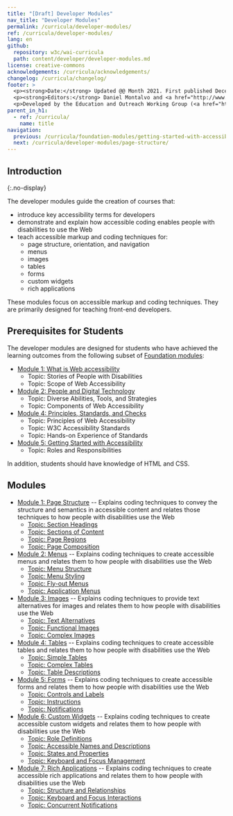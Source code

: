 ```yaml
---
title: "[Draft] Developer Modules"
nav_title: "Developer Modules"
permalink: /curricula/developer-modules/
ref: /curricula/developer-modules/
lang: en
github:
  repository: w3c/wai-curricula
  path: content/developer/developer-modules.md
license: creative-commons
acknowledgements: /curricula/acknowledgements/
changelog: /curricula/changelog/
footer: >
  <p><strong>Date:</strong> Updated @@ Month 2021. First published December 2019. CHANGELOG</p>
  <p><strong>Editors:</strong> Daniel Montalvo and <a href="http://www.w3.org/People/shadi/">Shadi Abou-Zahra</a>. Contributors: <a href="https://www.w3.org/WAI/EO/EOWG-members">EOWG Participants</a>. ACKNOWLEDGEMENTS lists contributors and credits.</p>
  <p>Developed by the Education and Outreach Working Group (<a href="http://www.w3.org/WAI/EO/">EOWG</a>). Developed with support from the <a href="https://www.w3.org/WAI/about/projects/wai-guide/">WAI-Guide Project</a> funded by the European Commission (EC) under the Horizon 2020 program (Grant Agreement 822245).</p>
parent_in_h1: 
  - ref: /curricula/
    name: title
navigation:
  previous: /curricula/foundation-modules/getting-started-with-accessibility/
  next: /curricula/developer-modules/page-structure/
---
```


## Introduction
{:.no-display}

The developer modules guide the creation of courses that:

* introduce key accessibility terms for developers
* demonstrate and explain how accessible coding enables people with disabilities to use the Web
* teach accessible markup and coding techniques for:
  * page structure, orientation, and navigation
  * menus
  * images
  * tables
  * forms
  * custom widgets
  * rich applications

These modules focus on accessible markup and coding techniques. They are primarily designed for teaching front-end developers.

## Prerequisites for Students

The developer modules are designed for students who have achieved the learning outcomes from the following subset of [Foundation modules](https://www.w3.org/WAI/curricula/foundation-modules/):

* [Module 1: What is Web accessibility](/curricula/foundation-modules/what-is-web-accessibility/)
  * Topic: Stories of People with Disabilities
  * Topic: Scope of Web Accessibility
* [Module 2: People and Digital Technology](/curricula/foundation-modules/people-and-digital-technology/)
  * Topic: Diverse Abilities, Tools, and Strategies
  * Topic: Components of Web Accessibility
* [Module 4: Principles, Standards, and Checks](/curricula/foundation-modules/principles-standards-and-checks/)
  * Topic: Principles of Web Accessibility
  * Topic: W3C Accessibility Standards
  * Topic: Hands-on Experience of Standards
* [Module 5: Getting Started with Accessibility](/curricula/foundation-modules/getting-started-with-accessibility/)
  * Topic: Roles and Responsibilities

In addition, students should have knowledge of HTML and CSS.

## Modules

-   [Module 1: Page Structure](/curricula/developer-modules/page-structure/) -- Explains coding techniques to convey the structure and semantics in accessible content and relates those techniques to how people with disabilities use the Web
    -   [Topic: Section Headings](/curricula/developer-modules/page-structure/#topic-section-headings)
    -   [Topic: Sections of Content](/curricula/developer-modules/page-structure/#topic-sections-of-content)
    -   [Topic: Page Regions](/curricula/developer-modules/page-structure/#topic-page-regions)
    -   [Topic: Page Composition](/curricula/developer-modules/page-structure/#topic-page-composition)
-   [Module 2: Menus](/curricula/developer-modules/menus/) -- Explains coding techniques to create accessible menus and relates them to how people with disabilities use the Web
    -   [Topic: Menu Structure](/curricula/developer-modules/menus/#topic-menu-structure)
    -   [Topic: Menu Styling](/curricula/developer-modules/menus/#topic-menu-styling)
    -   [Topic: Fly-out Menus](/curricula/developer-modules/menus/#topic-fly-out-menus)
    -   [Topic: Application Menus](/curricula/developer-modules/menus/#topic-application-menus)
-   [Module 3: Images](/curricula/developer-modules/images/) -- Explains coding techniques to provide text alternatives for images and relates them to how people with disabilities use the Web
    -   [Topic: Text Alternatives](/curricula/developer-modules/images/#topic-text-alternatives)
    -   [Topic: Functional Images](/curricula/developer-modules/images/#topic-functional-images)
    -   [Topic: Complex Images](/curricula/developer-modules/images/#topic-complex-images)
-   [Module 4: Tables](/curricula/developer-modules/tables/) -- Explains coding techniques to create accessible tables and relates them to how people with disabilities use the Web
    -   [Topic: Simple Tables](/curricula/developer-modules/tables/#topic-simple-tables)
    -   [Topic: Complex Tables](/curricula/developer-modules/tables/#topic-complex-tables)
    -   [Topic: Table Descriptions](/curricula/developer-modules/tables/#topic-table-descriptions)
-   [Module 5: Forms](/curricula/developer-modules/forms/) -- Explains coding techniques to create accessible forms and relates them to how people with disabilities use the Web
    -   [Topic: Controls and Labels](/curricula/developer-modules/forms/#topic-controls-and-labels)
    -   [Topic: Instructions](/curricula/developer-modules/forms/#topic-instructions)
    -   [Topic: Notifications](/curricula/developer-modules/forms/#topic-notifications)
-   [Module 6: Custom Widgets](/curricula/developer-modules/custom-widgets/) -- Explains coding techniques to create accessible custom widgets and relates them to how people with disabilities use the Web
    -   [Topic: Role Definitions](/curricula/developer-modules/custom-widgets/#topic-role-definitions)
    -   [Topic: Accessible Names and Descriptions](/curricula/developer-modules/custom-widgets/#topic-accessible-names-and-descriptions)
    -   [Topic: States and Properties](/curricula/developer-modules/custom-widgets/#topic-states-and-properties)
    -   [Topic: Keyboard and Focus Management](/curricula/developer-modules/custom-widgets/#topic-keyboard-and-focus-management)
-   [Module 7: Rich Applications](/curricula/developer-modules/rich-applications) -- Explains coding techniques to create accessible rich applications and relates them to how people with disabilities use the Web
    -   [Topic: Structure and Relationships](/curricula/developer-modules/rich-applications#topic-structure-and-relationships)
    -   [Topic: Keyboard and Focus Interactions](/curricula/developer-modules/rich-applications#topic-keyboard-and-focus-interactions)
    -   [Topic: Concurrent Notifications](/curricula/developer-modules/rich-applications#topic-concurrent-notifications)
